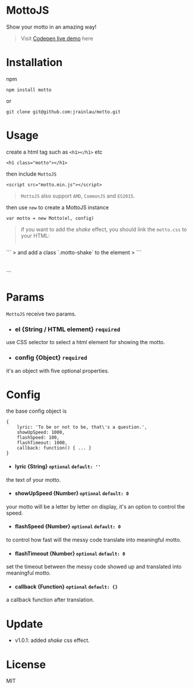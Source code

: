 # MottoJS
Show your motto in an amazing way!

> Visit [Codepen live demo](http://codepen.io/jrainlau/pen/vKQKEA) here

# Installation
npm
```
npm install motto
```
or

```
git clone git@github.com:jrainlau/motto.git
```


# Usage
create a html tag such as `<h1></h1>` etc
```
<h1 class="motto"></h1>
```
then include `MottoJS` 

```
<script src="motto.min.js"></script>
```
> `MottoJS` also support `AMD`, `CommonJS` and `ES2015`.

then use `new` to create a MottoJS instance
```
var motto = new Motto(el, config)
```
> if you want to add the *shake* effect, you should link the `motto.css` to your  HTML:
> ```
<link rel="stylesheet" href="motto.css">
```
> and add a class `.motto-shake` to the element
> ```
<h1 class="title motto-shake"></h1>
```

# Params
`MottoJS` receive two params.
- ### el {String / HTML element} `required`
use CSS selector to select a html element for showing the motto.

- ### config {Object} `required`
it's an object with five optional properties.

# Config
the base config object is
```
{
    lyric: 'To be or not to be, that\'s a question.',
    showUpSpeed: 1000,
    flashSpeed: 100,
    flashTimeout: 1000,
    callback: function() { ... }
}
```
- #### lyric {String} `optional`  `default: ''`
the text of your motto.


- #### showUpSpeed {Number} `optional` `default: 0`
your motto will be a letter by letter on display, it's an option to control the speed.

- #### flashSpeed {Number} `optional` `default: 0`
to control how fast will the messy code translate into meaningful motto.

- #### flashTimeout {Number} `optional` `default: 0`
set the timeout between the messy code showed up and translated into meaningful motto.

- #### callback {Function} `optional` `default: {}`
a callback function after translation.

# Update
- v1.0.1: added *shake* css effect.

# License
MIT
